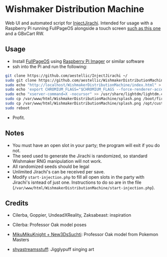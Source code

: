 # Wishmaker Distribution Machine
Web UI and automated script for [InjectJirachi](https://github.com/aestellic/InjectJirachi). Intended for usage with a Raspberry Pi running FullPageOS alongside a touch screen [such as this one](www.amazon.com/dp/B0B455LDKH) and a GBxCart RW.

## Usage
 - Install [FullPageOS](https://github.com/guysoft/FullPageOS) using [Raspberry Pi Imager](https://www.raspberrypi.com/software/) or similar software
 - ssh into the Pi and run the following:
```sh
git clone https://github.com/aestellic/InjectJirachi ~/
sudo git clone https://github.com/aestellic/WishmakerDistributionMachine /var/www/html/
sudo echo "http://localhost/WishmakerDistributionMachine/index.html" > /boot/firmware/fullpageos.txt
sudo echo 'export CHROMIUM_FLAGS="$CHROMIUM_FLAGS --force-renderer-accessibility --enable-remote-extensions --enable-features=OverlayScrollbar"' > /etc/chromium.d/00-rpi-vars
sudo echo "xserver-command=X -nocursor" >> /usr/share/lightdm/lightdm.conf.d/*.conf
sudo cp /var/www/html/WishmakerDistributionMachine/splash.png /boot/firmware/splash.png
sudo cp /var/www/html/WishmakerDistributionMachine/splash.png /opt/custompios/background.png
sudo reboot
```
 - Profit.

## Notes
 - You must have an open slot in your party; the program will exit if you do not.
 - The seed used to generate the Jirachi is randomized, so standard Wishmaker RNG manipulation will not work.
  - All randomized seeds should be legal
 - Unlimited Jirachi's can be received per save.
 - Modify `start-injection.php` to fill all open slots in the party with Jirachi's isntead of just one. Instructions to do so are in the file (`/var/www/html/WishmakerDistributionMachine/start-injection.php`).

## Credits
 - Cilerba, Goppier, UndeadXReality, Zaksabeast: inspiration

 - Cilerba: Professor Oak model poses

 - [MikuMikuKnight + New3DsSuchti](https://www.deviantart.com/mikumikuknight/art/Prof-Oak-dl-859617406): Professor Oak model from Pokemon Masters

 - [shyastreamsstuff](https://www.deviantart.com/shyastreamsstuff/art/Jigglypuff-316410418): Jigglypuff singing art